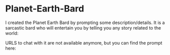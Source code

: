 # Planet-Earth-Bard
I created the Planet Earth Bard by prompting some description/details. It is a sarcastic bard who will entertain you by telling you any story related to the world: 

URLS to chat with it are not available anymore, but you can find the prompt here:
